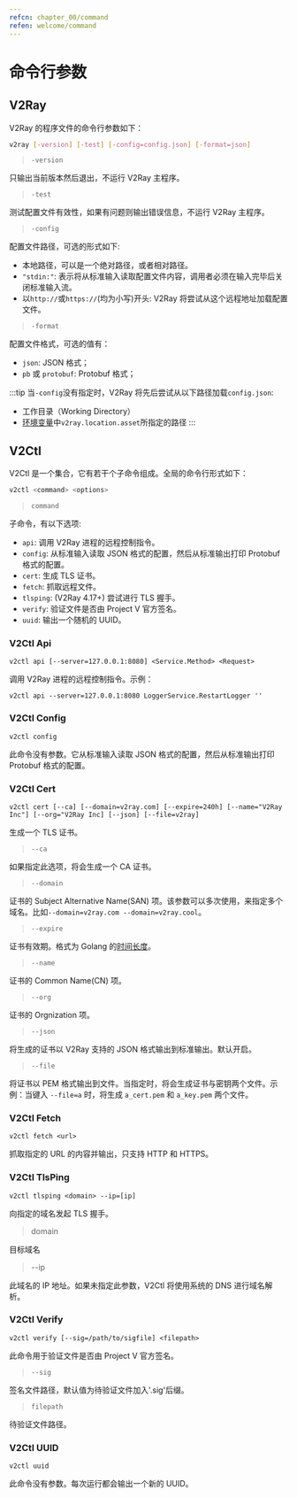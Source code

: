 ```yaml
---
refcn: chapter_00/command
refen: welcome/command
---
```


# 命令行参数

## V2Ray

V2Ray 的程序文件的命令行参数如下：

```bash
v2ray [-version] [-test] [-config=config.json] [-format=json]
```

> `-version`

只输出当前版本然后退出，不运行 V2Ray 主程序。

> `-test`

测试配置文件有效性，如果有问题则输出错误信息，不运行 V2Ray 主程序。

> `-config`

配置文件路径，可选的形式如下:

* 本地路径，可以是一个绝对路径，或者相对路径。
* `"stdin:"`: 表示将从标准输入读取配置文件内容，调用者必须在输入完毕后关闭标准输入流。
* 以`http://`或`https://`(均为小写)开头: V2Ray 将尝试从这个远程地址加载配置文件。

> `-format`

配置文件格式，可选的值有：

* `json`: JSON 格式；
* `pb` 或 `protobuf`: Protobuf 格式；

:::tip
当`-config`没有指定时，V2Ray 将先后尝试从以下路径加载`config.json`:
* 工作目录（Working Directory）
* [环境变量](../config/env.md)中`v2ray.location.asset`所指定的路径
:::

## V2Ctl

V2Ctl 是一个集合，它有若干个子命令组成。全局的命令行形式如下：

```bash
v2ctl <command> <options>
```

> `command`

子命令，有以下选项:

* `api`: 调用 V2Ray 进程的远程控制指令。
* `config`: 从标准输入读取 JSON 格式的配置，然后从标准输出打印 Protobuf 格式的配置。
* `cert`: 生成 TLS 证书。
* `fetch`: 抓取远程文件。
* `tlsping`: (V2Ray 4.17+) 尝试进行 TLS 握手。
* `verify`: 验证文件是否由 Project V 官方签名。
* `uuid`: 输出一个随机的 UUID。

### V2Ctl Api

`v2ctl api [--server=127.0.0.1:8080] <Service.Method> <Request>`

调用 V2Ray 进程的远程控制指令。示例：

`v2ctl api --server=127.0.0.1:8080 LoggerService.RestartLogger ''`

### V2Ctl Config

`v2ctl config`

此命令没有参数。它从标准输入读取 JSON 格式的配置，然后从标准输出打印 Protobuf 格式的配置。

### V2Ctl Cert

`v2ctl cert [--ca] [--domain=v2ray.com] [--expire=240h] [--name="V2Ray Inc"] [--org="V2Ray Inc] [--json] [--file=v2ray]`

生成一个 TLS 证书。

> `--ca`

如果指定此选项，将会生成一个 CA 证书。

> `--domain`

证书的 Subject Alternative Name(SAN) 项。该参数可以多次使用，来指定多个域名。比如`--domain=v2ray.com --domain=v2ray.cool`。

> `--expire`

证书有效期。格式为 Golang 的[时间长度](https://golang.org/pkg/time/#ParseDuration)。

> `--name`

证书的 Common Name(CN) 项。

> `--org`

证书的 Orgnization 项。

> `--json`

将生成的证书以 V2Ray 支持的 JSON 格式输出到标准输出。默认开启。

> `--file`

将证书以 PEM 格式输出到文件。当指定时，将会生成证书与密钥两个文件。示例：当键入 `--file=a` 时，将生成 `a_cert.pem` 和 `a_key.pem` 两个文件。

### V2Ctl Fetch

`v2ctl fetch <url>`

抓取指定的 URL 的内容并输出，只支持 HTTP 和 HTTPS。

### V2Ctl TlsPing

`v2ctl tlsping <domain> --ip=[ip]`

向指定的域名发起 TLS 握手。

> domain

目标域名

> --ip

此域名的 IP 地址。如果未指定此参数，V2Ctl 将使用系统的 DNS 进行域名解析。

### V2Ctl Verify

`v2ctl verify [--sig=/path/to/sigfile] <filepath>`

此命令用于验证文件是否由 Project V 官方签名。

> `--sig`

签名文件路径，默认值为待验证文件加入'.sig'后缀。

> `filepath`

待验证文件路径。

### V2Ctl UUID

`v2ctl uuid`

此命令没有参数。每次运行都会输出一个新的 UUID。

